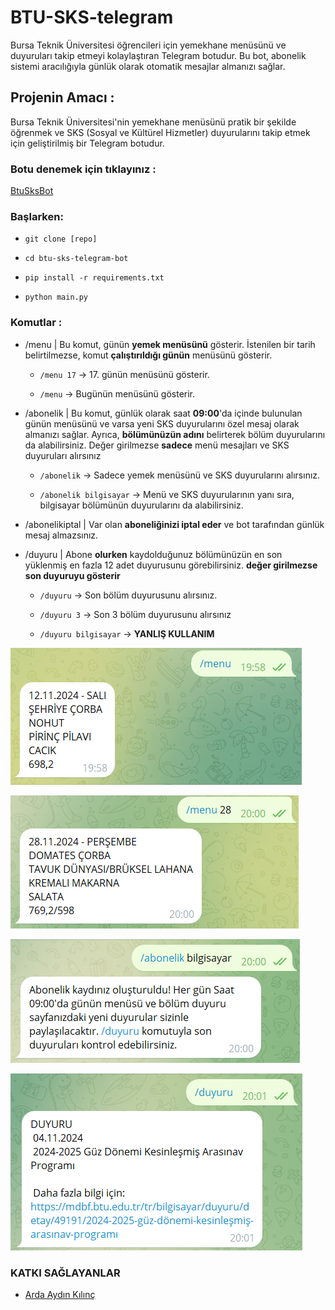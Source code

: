 
# BTU-SKS-telegram
Bursa Teknik Üniversitesi öğrencileri için yemekhane menüsünü ve duyuruları takip etmeyi kolaylaştıran Telegram botudur. Bu bot, abonelik sistemi aracılığıyla günlük olarak otomatik mesajlar almanızı sağlar.

## Projenin Amacı :
Bursa Teknik Üniversitesi'nin yemekhane menüsünü pratik bir şekilde öğrenmek ve SKS (Sosyal ve Kültürel Hizmetler) duyurularını takip etmek için geliştirilmiş bir Telegram botudur.

### Botu denemek için tıklayınız : 

[BtuSksBot](https://t.me/BtuSksBot)

### **Başlarken**:

- `git clone [repo]`

- `cd btu-sks-telegram-bot`

- `pip install -r requirements.txt`

- `python main.py`

### **Komutlar** :

- /menu | Bu komut, günün **yemek menüsünü** gösterir. İstenilen bir tarih belirtilmezse, komut **çalıştırıldığı günün** menüsünü gösterir.
    
    - `/menu 17` → 17. günün menüsünü gösterir.
    
    - `/menu` → Bugünün menüsünü gösterir.

- /abonelik | Bu komut, günlük olarak saat **09:00**'da içinde bulunulan günün menüsünü ve varsa yeni SKS duyurularını özel mesaj olarak almanızı sağlar. Ayrıca, **bölümünüzün adını** belirterek bölüm duyurularını da alabilirsiniz. Değer girilmezse **sadece** menü mesajları ve SKS duyuruları alırsınız
    
    - `/abonelik` → Sadece yemek menüsünü ve SKS duyurularını alırsınız.
    
    - `/abonelik bilgisayar` → Menü ve SKS duyurularının yanı sıra, bilgisayar bölümünün duyurularını da alabilirsiniz.
    
- /abonelikiptal | Var olan **aboneliğinizi iptal eder** ve bot tarafından günlük mesaj almazsınız.
    
- /duyuru | Abone **olurken** kaydolduğunuz bölümünüzün en son yüklenmiş en fazla 12 adet duyurusunu görebilirsiniz. **değer girilmezse son duyuruyu gösterir**

    - `/duyuru` → Son bölüm duyurusunu alırsınız.
    
    - `/duyuru 3` → Son 3 bölüm duyurusunu alırsınız
    
    - `/duyuru bilgisayar` → **YANLIŞ KULLANIM**

![image](/images/1.png)

![image](/images/2.png)

![image](/images/3.png)
    
![image](/images/4.png)

### **KATKI SAĞLAYANLAR**
- [Arda Aydın Kılınç](https://github.com/adraarda23)
